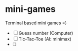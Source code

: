 # mini-games
Terminal based mini games =)

- [ ] Guess number (Computer)
- [ ] Tic-Tac-Toe (AI: minimax)
- [ ] 
